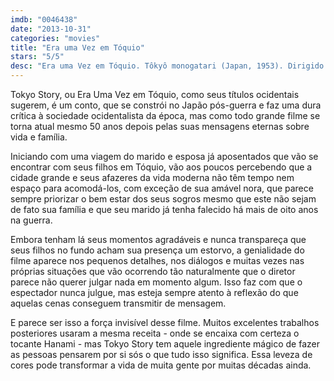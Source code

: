 ```yaml
---
imdb: "0046438"
date: "2013-10-31"
categories: "movies"
title: "Era uma Vez em Tóquio"
stars: "5/5"
desc: "Era uma Vez em Tóquio. Tôkyô monogatari (Japan, 1953). Dirigido por Yasujirô Ozu. Escrito por Kôgo Noda, Yasujirô Ozu. Com Chishû Ryû, Chieko Higashiyama, Setsuko Hara, Haruko Sugimura, Sô Yamamura, Kuniko Miyake, Kyôko Kagawa, Eijirô Tôno, Nobuo Nakamura."
---
```

Tokyo Story, ou Era Uma Vez em Tóquio, como seus títulos ocidentais sugerem, é um conto, que se constrói no Japão pós-guerra e faz uma dura crítica à sociedade ocidentalista da época, mas como todo grande filme se torna atual mesmo 50 anos depois pelas suas mensagens eternas sobre vida e família.

Iniciando com uma viagem do marido e esposa já aposentados que vão se encontrar com seus filhos em Tóquio, vão aos poucos percebendo que a cidade grande e seus afazeres da vida moderna não têm tempo nem espaço para acomodá-los, com exceção de sua amável nora, que parece sempre priorizar o bem estar dos seus sogros mesmo que este não sejam de fato sua família e que seu marido já tenha falecido há mais de oito anos na guerra.

Embora tenham lá seus momentos agradáveis e nunca transpareça que seus filhos no fundo acham sua presença um estorvo, a genialidade do filme aparece nos pequenos detalhes, nos diálogos e muitas vezes nas próprias situações que vão ocorrendo tão naturalmente que o diretor parece não querer julgar nada em momento algum. Isso faz com que o espectador nunca julgue, mas esteja sempre atento à reflexão do que aquelas cenas conseguem transmitir de mensagem.

E parece ser isso a força invisível desse filme. Muitos excelentes trabalhos posteriores usaram a mesma receita - onde se encaixa com certeza o tocante Hanami - mas Tokyo Story tem aquele ingrediente mágico de fazer as pessoas pensarem por si sós o que tudo isso significa. Essa leveza de cores pode transformar a vida de muita gente por muitas décadas ainda.


